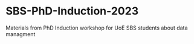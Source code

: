 # SBS-PhD-Induction-2023
Materials from PhD Induction workshop for UoE SBS students about data managment
